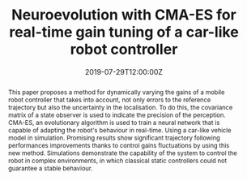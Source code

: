 ---
title: "Neuroevolution with CMA-ES for real-time gain tuning of a car-like robot controller"
publishDate: "2019-07-29T12:00:00Z"
date: "2019-07-29T12:00:00Z"
draft: false

authors:
- admin
- Eric Lucet
- Roland Lenain

# Publication type.
# Legend: 0 = Uncategorized; 1 = Conference paper; 2 = Journal article;
# 3 = Preprint / Working Paper; 4 = Report; 5 = Book; 6 = Book section;
# 7 = Thesis; 8 = Patent
publication_types: ["1"]

# Publication name and optional abbreviated version.
publication: "Intelligent Control Systems and Optimization, Robotics and Automation, Signal Processing, Sensors, Systems Modelling and Control, Industrial Informatics (ICINCO)"
publication_short: "ICINCO 2019"

# Abstract and optional shortened version.
abstract: "This paper proposes a method for dynamically varying the gains of a mobile robot controller that takes into account, not only errors to the reference trajectory but also the uncertainty in the localisation. To do this, the covariance matrix of a state observer is used to indicate the precision of the perception. CMA-ES, an evolutionary algorithm is used to train a neural network that is capable of adapting the robot's behaviour in real-time. Using a car-like vehicle model in simulation. Promising results show significant trajectory following performances improvements thanks to control gains fluctuations by using this new method. Simulations demonstrate the capability of the system to control the robot in complex environments, in which classical static controllers could not guarantee a stable behaviour."

# summary: ""

# Featured image thumbnail (optional)
image_preview: "featured.mp4"

# Is this a selected publication? (true/false)
featured: false


# Associated Projects (optional).
#   Associate this publication with one or more of your projects.
#   Simply enter your project's folder or file name without extension.
#   E.g. `internal-project` references `content/project/internal-project/index.md`.
#   Otherwise, set `projects: []`.
projects: []

# Tags (optional).
tags:
  - Reinforcement Learning
  - Evolutionary Strategy
  - Mobile Robotics
  - Robotics

# Links (optional).
url_pdf: "https://pdfs.semanticscholar.org/c90b/e74c07dde44a77f1b04b0656cfbc1ffc6391.pdf"
url_preprint: ""
url_code: ""
url_dataset: ""
url_project: ""
url_slides: "slides/Icinco_presentation.pdf"
url_video: "img/gain_video.mp4"
url_poster: ""
url_source: ""

# Custom links (optional).
#   Uncomment line below to enable. For multiple links, use the form `[{...}, {...}, {...}]`.
# links: [{name: "Custom Link", url: "http://example.org"}]

# Digital Object Identifier (DOI)
doi: ""
---